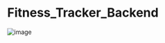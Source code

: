 # Fitness_Tracker_Backend
![image](https://github.com/user-attachments/assets/2afe8c1d-640d-4764-aa6c-aafcb11a372a)
